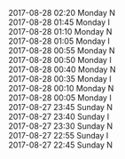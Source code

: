 2017-08-28 02:20 Monday  N  
2017-08-28 01:45 Monday  I  
2017-08-28 01:10 Monday  N  
2017-08-28 01:05 Monday  I  
2017-08-28 00:55 Monday  N  
2017-08-28 00:50 Monday  I  
2017-08-28 00:40 Monday  N  
2017-08-28 00:35 Monday  I  
2017-08-28 00:10 Monday  N  
2017-08-28 00:05 Monday  I  
2017-08-27 23:45 Sunday  N  
2017-08-27 23:40 Sunday  I  
2017-08-27 23:30 Sunday  N  
2017-08-27 22:55 Sunday  I  
2017-08-27 22:45 Sunday  N  
